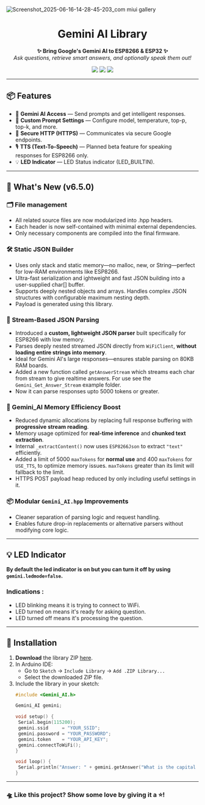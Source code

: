 ![Screenshot_2025-06-16-14-28-45-203_com miui gallery](https://github.com/user-attachments/assets/c82ff01c-be46-4612-8d82-d2049a4b8ca8)

<h1 align="center">Gemini AI Library</h1>

<p align="center">
  <b>✨ Bring Google's Gemini AI to ESP8266 & ESP32 ✨</b><br>
  <i>Ask questions, retrieve smart answers, and optionally speak them out!</i>
</p>

<p align="center">
  <img src="https://img.shields.io/badge/platform-ESP8266%20%7C%20ESP32-blue.svg">
  <img src="https://img.shields.io/badge/arduino-compatible-success">
  <img src="https://img.shields.io/github/license/zacode123/Gemini_AI.svg">
</p>

---

## 📦 Features

- 🤖 **Gemini AI Access** — Send prompts and get intelligent responses.
- 🧠 **Custom Prompt Settings** — Configure model, temperature, top-p, top-k, and more.
- 🔐 **Secure HTTP (HTTPS)** — Communicates via secure Google endpoints.
- 🎙️ **TTS (Text-To-Speech)** — Planned beta feature for speaking responses for ESP8266 only.
- 💡 **LED Indicator** — LED Status indicator (LED_BUILTIN).

---

## 🚀 What's New (v6.5.0)

### 🗂️ File management
- All related source files are now modularized into .hpp headers.
- Each header is now self-contained with minimal external dependencies.
- Only necessary components are compiled into the final firmware.

### 🛠️ Static JSON Builder
- Uses only stack and static memory—no malloc, new, or String—perfect for low-RAM environments like ESP8266.
- Ultra-fast serialization and ightweight and fast JSON building into a user-supplied char[] buffer.
- Supports deeply nested objects and arrays. Handles complex JSON structures with configurable maximum nesting depth.
- Payload is generated using this library.

### 🔄 Stream-Based JSON Parsing
- Introduced a **custom, lightweight JSON parser** built specifically for ESP8266 with low memory.
- Parses deeply nested streamed JSON directly from `WiFiClient`, **without loading entire strings into memory**.
- Ideal for Gemini AI's large responses—ensures stable parsing on 80KB RAM boards.
- Added a new function called `getAnswerStream` which streams each char from stream to give realtime answers. For use see the `Gemini_Get_Answer_Stream` example folder.
- Now it can parse responses upto 5000 tokens or greater.

### 🧠 Gemini_AI Memory Efficiency Boost
- Reduced dynamic allocations by replacing full response buffering with **progressive stream reading**.
- Memory usage optimized for **real-time inference** and **chunked text extraction**.
- Internal `_extractContent()` now uses `ESP8266Json` to extract `"text"` efficiently.
- Added a limit of 5000 `maxTokens` for **normal use** and 400 `maxTokens` for `USE_TTS`, to optimize memory issues. `maxTokens` greater than its limit will fallback to the limit.
- HTTPS POST payload heap reduced by only including useful settings in it.

### 📦 Modular `Gemini_AI.hpp` Improvements
- Cleaner separation of parsing logic and request handling.
- Enables future drop-in replacements or alternative parsers without modifying core logic.

---

## 💡 LED Indicator

  **By default the led indicator is on but you can turn it off by using `gemini.ledmode=false`.**

### Indications :

- LED blinking means it is trying to connect to WiFi.
- LED turned on means it's ready for asking question.
- LED turned off means it's processing the question.

---

## 🔧 Installation

1. **Download** the library ZIP [here](https://github.com/zacode123/Gemini_AI/archive/refs/heads/main.zip).
2. In Arduino IDE:
   - Go to `Sketch` → `Include Library` → `Add .ZIP Library...`
   - Select the downloaded ZIP file.
3. Include the library in your sketch:
   ```cpp
   #include <Gemini_AI.h>
   
   Gemini_AI gemini;
   
   void setup() {
    Serial.begin(115200);
    gemini.ssid     = "YOUR_SSID";
    gemini.password = "YOUR_PASSWORD";
    gemini.token    = "YOUR_API_KEY";
    gemini.connectToWiFi();
   }

   void loop() {
    Serial.println("Answer: " + gemini.getAnswer("What is the capital of France?"));
   }
   ```

---

### **🛸 Like this project? Show some love by giving it a ⭐️!**